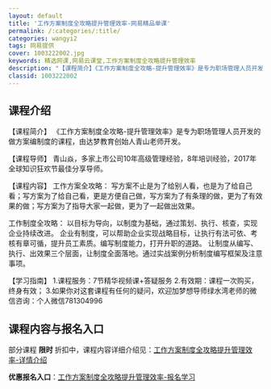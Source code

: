 ```yaml
---
layout: default
title: '工作方案制度全攻略提升管理效率-网易精品单课'
permalink: /:categories/:title/
categories: wangyi2
tags: 网易提供
cover: 1003222002.jpg
keywords: 精选网课,网易云课堂,工作方案制度全攻略提升管理效率
description: "【课程简介】《工作方案制度全攻略-提升管理效率》是专为职场管理人员开发的做方案编制度的课程，由达梦教育创始人青山老师开发。【课程导师】青山焱，多家上市公司10年高级管理经验，8年培训经验，2"
classid: 1003222002
---
```


## 课程介绍

【课程简介】
《工作方案制度全攻略-提升管理效率》是专为职场管理人员开发的做方案编制度的课程，由达梦教育创始人青山老师开发。

【课程导师】
青山焱，多家上市公司10年高级管理经验，8年培训经验，2017年全球知识狂欢节最佳分享导师。

【课程内容】
工作方案全攻略：
    写方案不止是为了给别人看，也是为了给自己看；写方案为了给自己看，更是方便自己做，写方案为了有条理的做，更为了有效果的做；写方案为了指导大家一起做，更为了一起做出效果。

工作制度全攻略：
    以目标为导向，以制度为基础，通过策划、执行、核查，实现企业持续改进。
    企业有制度，可以帮助企业实现战略目标，让执行有法可依、考核有章可循，提升员工素质。编写制度能力，打开升职的道路。
    让制度从编写、执行、出效果三个层面，让制度全面落地。通过实战案例分析制度编写框架及注意事项。

【学习指南】
1.课程服务：7节精华视频课+答疑服务
2.有效期：课程一次购买，终身有效；
3.如果你对这套课程有任何的疑问，欢迎加梦想导师绿水湾老师的微信咨询：个人微信781304996

## 课程内容与报名入口

部分课程 **限时** 折扣中，课程内容详细介绍见：[工作方案制度全攻略提升管理效率-详情介绍](https://study.163.com/course/introduction/1003222002.htm?share=1&shareId=1025206652&utm_campaign=share&utm_medium=iphoneShare&utm_source=&utm_u=1025206652)

**优惠报名入口**：[工作方案制度全攻略提升管理效率-报名学习](https://study.163.com/course/introduction/1003222002.htm?share=1&shareId=1025206652&utm_campaign=share&utm_medium=iphoneShare&utm_source=&utm_u=1025206652)

